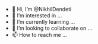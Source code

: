- 👋 Hi, I’m @NikhilDendeti
- 👀 I’m interested in ...
- 🌱 I’m currently learning ...
- 💞️ I’m looking to collaborate on ...
- 📫 How to reach me ...

<!---
NikhilDendeti/NikhilDendeti is a ✨ special ✨ repository because its `README.md` (this file) appears on your GitHub profile.
You can click the Preview link to take a look at your changes.
--->
